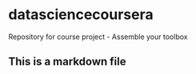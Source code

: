 # datasciencecoursera
Repository for course project - Assemble your toolbox

## This is a markdown file
